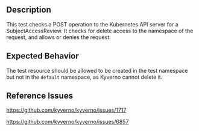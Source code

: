 ## Description

This test checks a POST operation to the Kubernetes API server for a SubjectAccessReview. It checks for delete access to the namespace of the request, and allows or denies the request.

## Expected Behavior

The test resource should be allowed to be created in the test namespace but not in the `default` namespace, as Kyverno cannot delete it.

## Reference Issues

https://github.com/kyverno/kyverno/issues/1717

https://github.com/kyverno/kyverno/issues/6857

